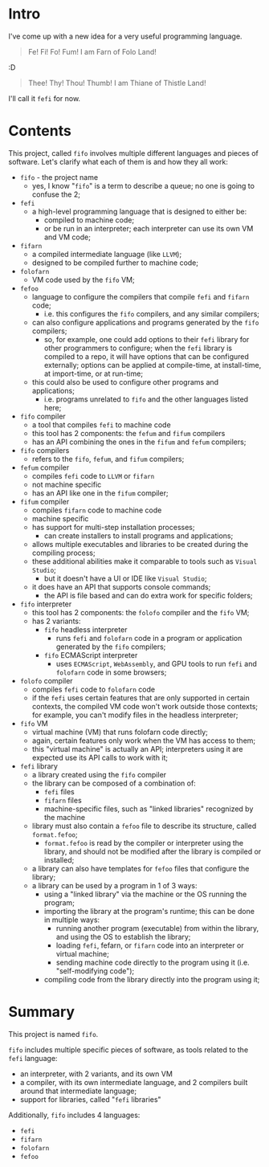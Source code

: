 
# Intro
I've come up with a new idea for a very useful programming language.

> Fe! Fi! Fo! Fum! I am Farn of Folo Land!

:D

> Thee! Thy! Thou! Thumb! I am Thiane of Thistle Land!

I'll call it `fefi` for now.

# Contents
This project, called `fifo` involves multiple different languages and pieces of software. Let's clarify what each of them is and how they all work:
* `fifo` - the project name
    * yes, I know "`fifo`" is a term to describe a queue; no one is going to confuse the 2;
* `fefi`
    * a high-level programming language that is designed to either be:
        * compiled to machine code;
        * or be run in an interpreter; each interpreter can use its own VM and VM code;
* `fifarn`
    * a compiled intermediate language (like `LLVM`);
    * designed to be compiled further to machine code;
* `folofarn`
    * VM code used by the `fifo` VM;
* `fefoo`
    * language to configure the compilers that compile `fefi` and `fifarn` code;
        * i.e. this configures the `fifo` compilers, and any similar compilers;
    * can also configure applications and programs generated by the `fifo` compilers;
        * so, for example, one could add options to their `fefi` library for other programmers to configure; when the `fefi` library is compiled to a repo, it will have options that can be configured externally; options can be applied at compile-time, at install-time, at import-time, or at run-time;
    * this could also be used to configure other programs and applications;
        * i.e. programs unrelated to `fifo` and the other languages listed here;
* `fifo` compiler
    * a tool that compiles `fefi` to machine code
    * this tool has 2 components: the `fefum` and `fifum` compilers
    * has an API combining the ones in the `fifum` and `fefum` compilers;
* `fifo` compilers
    * refers to the `fifo`, `fefum`, and `fifum` compilers;
* `fefum` compiler
    * compiles `fefi` code to `LLVM` or `fifarn`
    * not machine specific
    * has an API like one in the `fifum` compiler;
* `fifum` compiler
    * compiles `fifarn` code to machine code
    * machine specific
    * has support for multi-step installation processes;
        * can create installers to install programs and applications;
    * allows multiple executables and libraries to be created during the compiling process;
    * these additional abilities make it comparable to tools such as `Visual Studio`;
        * but it doesn't have a UI or IDE like `Visual Studio`;
    * it does have an API that supports console commands;
        * the API is file based and can do extra work for specific folders;
* `fifo` interpreter
    * this tool has 2 components: the `folofo` compiler and the `fifo` VM;
    * has 2 variants:
        * `fifo` headless interpreter
            * runs `fefi` and `folofarn` code in a program or application generated by the `fifo` compilers;
        * `fifo` ECMAScript interpreter
            * uses `ECMAScript`, `WebAssembly`, and GPU tools to run `fefi` and `folofarn` code in some browsers;
* `folofo` compiler
    * compiles `fefi` code to `folofarn` code
    * if the `fefi` uses certain features that are only supported in certain contexts, the compiled VM code won't work outside those contexts; for example, you can't modify files in the headless interpreter;
* `fifo` VM
    * virtual machine (VM) that runs folofarn code directly;
    * again, certain features only work when the VM has access to them;
    * this "virtual machine" is actually an API; interpreters using it are expected use its API calls to work with it;
* `fefi` library
    * a library created using the `fifo` compiler
    * the library can be composed of a combination of:
        * `fefi` files
        * `fifarn` files
        * machine-specific files, such as "linked libraries" recognized by the machine
    * library must also contain a ``fefoo`` file to describe its structure, called `format.fefoo`;
        * `format.fefoo` is read by the compiler or interpreter using the library, and should not be modified after the library is compiled or installed;
    * a library can also have templates for ``fefoo`` files that configure the library;
    * a library can be used by a program in 1 of 3 ways:
        * using a "linked library" via the machine or the OS running the program;
        * importing the library at the program's runtime; this can be done in multiple ways:
            * running another program (executable) from within the library, and using the OS to establish the library;
            * loading `fefi`, fefarn, or `fifarn` code into an interpreter or virtual machine;
            * sending machine code directly to the program using it (i.e. "self-modifying code");
        * compiling code from the library directly into the program using it;

# Summary
This project is named ``fifo``.

``fifo`` includes multiple specific pieces of software, as tools related to the ``fefi`` language:
* an interpreter, with 2 variants, and its own VM
* a compiler, with its own intermediate language, and 2 compilers built around that intermediate language;
* support for libraries, called "``fefi`` libraries"

Additionally, ``fifo`` includes 4 languages:
* ``fefi``
* ``fifarn``
* ``folofarn``
* ``fefoo``


